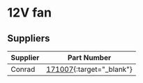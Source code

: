 # 12V fan



## Suppliers

|Supplier |Part Number|
|---|---|
|Conrad|[171007](https://www.conrad.fr/fr/p/sunon-ee40101s1-1000u-999-ventilateur-axial-12-v-dc-13-93-m-h-l-x-l-x-h-40-x-40-x-10-mm-1969356.html){:target="_blank"}|
